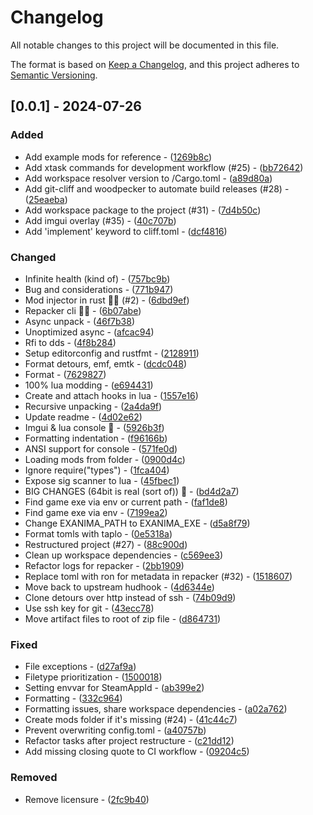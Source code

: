 # Changelog

All notable changes to this project will be documented in this file.

The format is based on [Keep a Changelog](https://keepachangelog.com/en/1.0.0/),
and this project adheres to [Semantic Versioning](https://semver.org/spec/v2.0.0.html).

## [0.0.1] - 2024-07-26

### Added

- Add example mods for reference - ([1269b8c](https://codeberg.org/ExanimaModding/Toolkit/commit/1269b8ca00da90c9ab3d637592052d3bcaa200f6))
- Add xtask commands for development workflow (#25) - ([bb72642](https://codeberg.org/ExanimaModding/Toolkit/commit/bb72642f69d4012f7b6639648e46757368f0f064))
- Add workspace resolver version to /Cargo.toml - ([a89d80a](https://codeberg.org/ExanimaModding/Toolkit/commit/a89d80ab165f0065d60e46ce8ce2a9918460a15a))
- Add git-cliff and woodpecker to automate build releases (#28) - ([25eaeba](https://codeberg.org/ExanimaModding/Toolkit/commit/25eaeba85b2b6b3a88b9160562af2bef2efc1148))
- Add workspace package to the project (#31) - ([7d4b50c](https://codeberg.org/ExanimaModding/Toolkit/commit/7d4b50c0f5850a6874fe59478248d356103beed5))
- Add imgui overlay (#35) - ([40c707b](https://codeberg.org/ExanimaModding/Toolkit/commit/40c707b96fb00a9f8ccb684c53cbb5af99b4c50c))
- Add 'implement' keyword to cliff.toml - ([dcf4816](https://codeberg.org/ExanimaModding/Toolkit/commit/dcf4816aa74c91806fec65d230ea244311603c10))

### Changed

- Infinite health (kind of) - ([757bc9b](https://codeberg.org/ExanimaModding/Toolkit/commit/757bc9b97ded0912754cb1b834fa5920ed1f32d9))
- Bug and considerations - ([771b947](https://codeberg.org/ExanimaModding/Toolkit/commit/771b947d015e47716139d94f8d251ab714fbd863))
- Mod injector in rust 🚀🚀 (#2) - ([6dbd9ef](https://codeberg.org/ExanimaModding/Toolkit/commit/6dbd9efee59b9f6a2084a694835d035db3da82db))
- Repacker cli 🚀🚀 - ([6b07abe](https://codeberg.org/ExanimaModding/Toolkit/commit/6b07abe6afb55fee7c9b5cf1e1e8f81b51596704))
- Async unpack - ([46f7b38](https://codeberg.org/ExanimaModding/Toolkit/commit/46f7b38ceb1785cc8e927a494fecc0180d875a99))
- Unoptimized async - ([afcac94](https://codeberg.org/ExanimaModding/Toolkit/commit/afcac94e6b1147ecf34bdf7780c258f9cc9d9445))
- Rfi to dds - ([4f8b284](https://codeberg.org/ExanimaModding/Toolkit/commit/4f8b284b3a502db15f17e3e931f775bcdf967531))
- Setup editorconfig and rustfmt - ([2128911](https://codeberg.org/ExanimaModding/Toolkit/commit/2128911274837ea1424382b4e31a229906881794))
- Format detours, emf, emtk - ([dcdc048](https://codeberg.org/ExanimaModding/Toolkit/commit/dcdc048547c3368d51d5ac0897ff26bb65a094f5))
- Format - ([7629827](https://codeberg.org/ExanimaModding/Toolkit/commit/76298279beb971b29f8ab3f4fe084c0b26baf4d5))
- 100% lua modding - ([e694431](https://codeberg.org/ExanimaModding/Toolkit/commit/e69443135a232c8d3cbc51905cb9099573be0c94))
- Create and attach hooks in lua - ([1557e16](https://codeberg.org/ExanimaModding/Toolkit/commit/1557e1688be7b47b99a87c474c58a723bfc6e32b))
- Recursive unpacking - ([2a4da9f](https://codeberg.org/ExanimaModding/Toolkit/commit/2a4da9f663feb9285506436e7faddb5dca231370))
- Update readme - ([4d02e62](https://codeberg.org/ExanimaModding/Toolkit/commit/4d02e6228dc98f9348787c58210154f6177f6c73))
- Imgui & lua console 🚀 - ([5926b3f](https://codeberg.org/ExanimaModding/Toolkit/commit/5926b3f5e43ec548570e4ddbd0e5556f88210924))
- Formatting indentation - ([f96166b](https://codeberg.org/ExanimaModding/Toolkit/commit/f96166b4179b8bc2c1208527a1c5841aa19e13ab))
- ANSI support for console - ([571fe0d](https://codeberg.org/ExanimaModding/Toolkit/commit/571fe0da9cfc1b1b1ae864a337fd4cca75dcdfc6))
- Loading mods from folder - ([0900d4c](https://codeberg.org/ExanimaModding/Toolkit/commit/0900d4c6a49d7aa9c8e939093d41d587831882f4))
- Ignore require("types") - ([1fca404](https://codeberg.org/ExanimaModding/Toolkit/commit/1fca40441e1bf1c4c6b486fb19940d3e2c799c33))
- Expose sig scanner to lua - ([45fbec1](https://codeberg.org/ExanimaModding/Toolkit/commit/45fbec15dfe7b402af3ad5da10723d18d8193162))
- BIG CHANGES (64bit is real (sort of)) :rocket: - ([bd4d2a7](https://codeberg.org/ExanimaModding/Toolkit/commit/bd4d2a7c0cd2fa869701113f677170c59654696a))
- Find game exe via env or current path - ([faf1de8](https://codeberg.org/ExanimaModding/Toolkit/commit/faf1de87f8871ab1cd88615c9acb88b8f34096ef))
- Find game exe via env - ([7199ea2](https://codeberg.org/ExanimaModding/Toolkit/commit/7199ea29d17f4bff7491b3212482678236ee24f4))
- Change EXANIMA_PATH to EXANIMA_EXE - ([d5a8f79](https://codeberg.org/ExanimaModding/Toolkit/commit/d5a8f79b647a38e89d07bddeca36f601f8aaeb20))
- Format tomls with taplo - ([0e5318a](https://codeberg.org/ExanimaModding/Toolkit/commit/0e5318adad51426c0e195b18977fa14ab47fa714))
- Restructured project (#27) - ([88c900d](https://codeberg.org/ExanimaModding/Toolkit/commit/88c900de9ea9c5e70ffa88572cec3eccde668fa5))
- Clean up workspace dependencies - ([c569ee3](https://codeberg.org/ExanimaModding/Toolkit/commit/c569ee37d0e6f943c0e17e34df16ceefd661011e))
- Refactor logs for repacker - ([2bb1909](https://codeberg.org/ExanimaModding/Toolkit/commit/2bb19092ce6722b9d2b019d80dfa5da86fc062c5))
- Replace toml with ron for metadata in repacker (#32) - ([1518607](https://codeberg.org/ExanimaModding/Toolkit/commit/1518607b5e6233d452a6989606561423bf7756e9))
- Move back to upstream hudhook - ([4d6344e](https://codeberg.org/ExanimaModding/Toolkit/commit/4d6344e8c03fc16ab7e20771157e8245bb43d709))
- Clone detours over http instead of ssh - ([74b09d9](https://codeberg.org/ExanimaModding/Toolkit/commit/74b09d9925ff7e059b1d3768d94fab935166013f))
- Use ssh key for git - ([43ecc78](https://codeberg.org/ExanimaModding/Toolkit/commit/43ecc78496dd98f98dc58fee4d4d729b46b4a015))
- Move artifact files to root of zip file - ([d864731](https://codeberg.org/ExanimaModding/Toolkit/commit/d864731dcca8637f3d72e3ffd4c9a04e8d103bc4))

### Fixed

- File exceptions - ([d27af9a](https://codeberg.org/ExanimaModding/Toolkit/commit/d27af9ae23b1d9a57d5d37a722c3d627b0595978))
- Filetype prioritization - ([1500018](https://codeberg.org/ExanimaModding/Toolkit/commit/15000183a4d04cd95d83d5e9863340093c1e9788))
- Setting envvar for SteamAppId - ([ab399e2](https://codeberg.org/ExanimaModding/Toolkit/commit/ab399e21d8aaa08891ffc15de0aab947636bd2ff))
- Formatting - ([332c964](https://codeberg.org/ExanimaModding/Toolkit/commit/332c964a3cfd326e67fad1641bd802560ca40eca))
- Formatting issues, share workspace dependencies - ([a02a762](https://codeberg.org/ExanimaModding/Toolkit/commit/a02a76247da6f36e38d32249d1d1e29af1b60772))
- Create mods folder if it's missing (#24) - ([41c44c7](https://codeberg.org/ExanimaModding/Toolkit/commit/41c44c7513678cc62456f4cc441734db39855322))
- Prevent overwriting config.toml - ([a40757b](https://codeberg.org/ExanimaModding/Toolkit/commit/a40757be63f42ce782ff88a3ba0013f07f715eb0))
- Refactor tasks after project restructure - ([c21dd12](https://codeberg.org/ExanimaModding/Toolkit/commit/c21dd12149dfc722181377f690da0c2789bfc94a))
- Add missing closing quote to CI workflow - ([09204c5](https://codeberg.org/ExanimaModding/Toolkit/commit/09204c583bec47024af1622e6d3d03c735a10b92))

### Removed

- Remove licensure - ([2fc9b40](https://codeberg.org/ExanimaModding/Toolkit/commit/2fc9b404aea705b3ba1c244a277c7e382acc2c07))


<!-- generated by git-cliff -->
